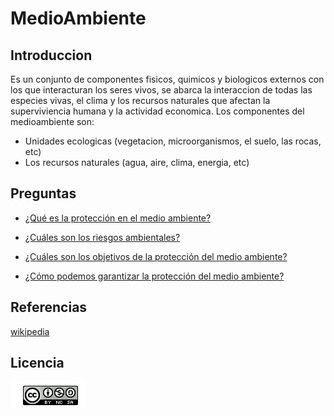 # MedioAmbiente
## Introduccion
Es un conjunto de componentes fisicos, quimicos y biologicos externos con los que interacturan los seres vivos, se abarca la interaccion de todas las especies vivas, el clima y los recursos naturales que afectan la superviviencia humana y la actividad economica. Los componentes del medioambiente son:
- Unidades ecologicas (vegetacion, microorganismos, el suelo, las rocas, etc)
- Los recursos naturales (agua, aire, clima, energia, etc)
## Preguntas
- [¿Qué es la protección en el medio ambiente?](pregunta1.md)

- [¿Cuáles son los riesgos ambientales?](pregunta2.md)

- [¿Cuáles son los objetivos de la protección del medio ambiente?](pregunta3.md)

- [¿Cómo podemos garantizar la protección del medio ambiente?](pregunta4.md)
## Referencias
   [wikipedia](https://es.wikipedia.org/wiki/Medio_ambiente_natural)
## Licencia
![image](licencia.PNG)


